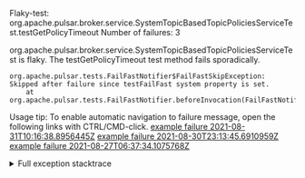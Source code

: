         
Flaky-test: org.apache.pulsar.broker.service.SystemTopicBasedTopicPoliciesServiceTest.testGetPolicyTimeout
Number of failures: 3

org.apache.pulsar.broker.service.SystemTopicBasedTopicPoliciesServiceTest is flaky. The testGetPolicyTimeout test method fails sporadically.

```
org.apache.pulsar.tests.FailFastNotifier$FailFastSkipException: Skipped after failure since testFailFast system property is set.
	at org.apache.pulsar.tests.FailFastNotifier.beforeInvocation(FailFastNotifier.java:88)

```

Usage tip: To enable automatic navigation to failure message, open the following links with CTRL/CMD-click.
[example failure 2021-08-31T10:16:38.8956445Z](https://github.com/apache/pulsar/runs/3471501156?check_suite_focus=true#step:10:1359)
[example failure 2021-08-30T23:13:45.6910959Z](https://github.com/apache/pulsar/runs/3467152431?check_suite_focus=true#step:9:619)
[example failure 2021-08-27T06:37:34.1075768Z](https://github.com/apache/pulsar/runs/3440411059?check_suite_focus=true#step:9:2541)


<details>
<summary>Full exception stacktrace</summary>
<code><pre>
org.apache.pulsar.tests.FailFastNotifier$FailFastSkipException: Skipped after failure since testFailFast system property is set.
	at org.apache.pulsar.tests.FailFastNotifier.beforeInvocation(FailFastNotifier.java:88)

</pre></code>
</details>

